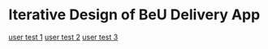 # Iterative Design of BeU Delivery App

[user test 1](https://app.usertesting.com/v/13c8addc-3c35-435a-9e57-631e142a279b?encrypted_video_handle=482c80a8-090e-4c82-b768-cce590566d55#!/notes&shared_via=link)
[user test 2](https://app.usertesting.com/v/14ff6ef3-3942-4449-beb5-838ad5592c69?encrypted_video_handle=e6455423-1a5b-424f-8943-7f2dce94830b#!/notes&shared_via=link)
[user test 3](https://app.usertesting.com/v/2a485b6b-d0a6-4d66-a0d7-489d34802c08?encrypted_video_handle=9520f7af-33e1-4bfc-9776-31bad0d25742#!/notes&shared_via=link)
